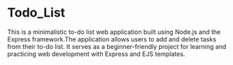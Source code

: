 # Todo_List
This is a minimalistic to-do list web application built using Node.js and the Express framework.The application allows users to add and delete tasks from their to-do list. It serves as a beginner-friendly project for learning and practicing web development with Express and EJS templates.



